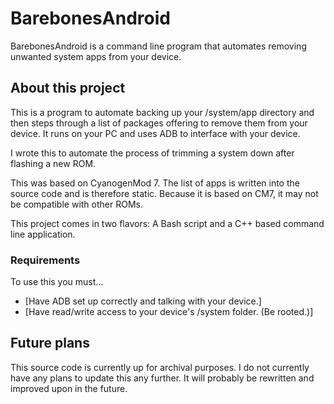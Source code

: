 BarebonesAndroid
=============

BarebonesAndroid is a command line program that automates removing unwanted system apps from your device.

About this project
------------

This is a program to automate backing up your /system/app directory and then steps through a list of packages offering to remove them from your device. It runs on your PC and uses ADB to interface with your device.

I wrote this to automate the process of trimming a system down after flashing a new ROM.

This was based on CyanogenMod 7.  The list of apps is written into the source code and is therefore static.  Because it is based on CM7, it may not be compatible with other ROMs.

This project comes in two flavors: A Bash script and a C++ based command line application.

### Requirements

To use this you must...

* [Have ADB set up correctly and talking with your device.]
* [Have read/write access to your device's /system folder. (Be rooted.)]

Future plans
------------

This source code is currently up for archival purposes.  I do not currently have any plans to update this any further.  It will probably be rewritten and improved upon in the future.